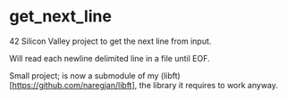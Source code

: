 # get_next_line
42 Silicon Valley project to get the next line from input.

Will read each newline delimited line in a file until EOF.

Small project; is now a submodule of my (libft)[https://github.com/naregjan/libft], the library it requires to work anyway.
